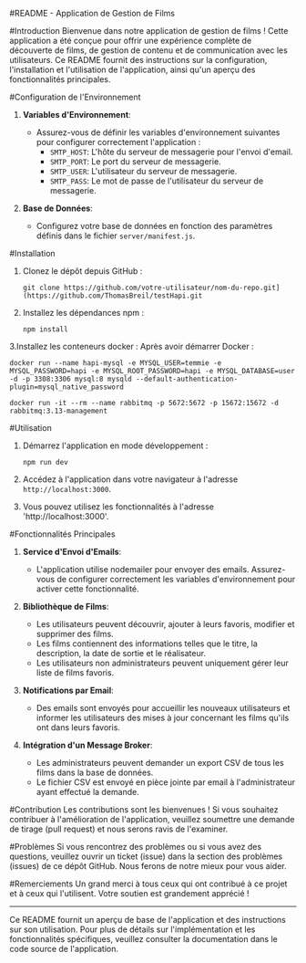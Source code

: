 #README - Application de Gestion de Films

#Introduction
Bienvenue dans notre application de gestion de films ! Cette application a été conçue pour offrir une expérience complète de découverte de films, de gestion de contenu et de communication avec les utilisateurs. Ce README fournit des instructions sur la configuration, l'installation et l'utilisation de l'application, ainsi qu'un aperçu des fonctionnalités principales.

#Configuration de l'Environnement

1. **Variables d'Environnement**:
   - Assurez-vous de définir les variables d'environnement suivantes pour configurer correctement l'application :
     - `SMTP_HOST`: L'hôte du serveur de messagerie pour l'envoi d'email.
     - `SMTP_PORT`: Le port du serveur de messagerie.
     - `SMTP_USER`: L'utilisateur du serveur de messagerie.
     - `SMTP_PASS`: Le mot de passe de l'utilisateur du serveur de messagerie.
     
2. **Base de Données**:
   - Configurez votre base de données en fonction des paramètres définis dans le fichier `server/manifest.js`.

#Installation

1. Clonez le dépôt depuis GitHub :
   ```
   git clone https://github.com/votre-utilisateur/nom-du-repo.git](https://github.com/ThomasBreil/testHapi.git
   ```

2. Installez les dépendances npm :
   ```
   npm install
   ```

3.Installez les conteneurs docker : 
  Après avoir démarrer Docker :
  ```
  docker run --name hapi-mysql -e MYSQL_USER=temmie -e MYSQL_PASSWORD=hapi -e MYSQL_ROOT_PASSWORD=hapi -e MYSQL_DATABASE=user -d -p 3308:3306 mysql:8 mysqld --default-authentication-plugin=mysql_native_password
  ```

  ```
  docker run -it --rm --name rabbitmq -p 5672:5672 -p 15672:15672 -d rabbitmq:3.13-management
  ```

#Utilisation

1. Démarrez l'application en mode développement :
   ```
   npm run dev
   ```

2. Accédez à l'application dans votre navigateur à l'adresse `http://localhost:3000`.

3. Vous pouvez utilisez les fonctionnalités à l'adresse 'http://localhost:3000'.

#Fonctionnalités Principales

1. **Service d'Envoi d'Emails**:
   - L'application utilise nodemailer pour envoyer des emails. Assurez-vous de configurer correctement les variables d'environnement pour activer cette fonctionnalité.

2. **Bibliothèque de Films**:
   - Les utilisateurs peuvent découvrir, ajouter à leurs favoris, modifier et supprimer des films.
   - Les films contiennent des informations telles que le titre, la description, la date de sortie et le réalisateur.
   - Les utilisateurs non administrateurs peuvent uniquement gérer leur liste de films favoris.

3. **Notifications par Email**:
   - Des emails sont envoyés pour accueillir les nouveaux utilisateurs et informer les utilisateurs des mises à jour concernant les films qu'ils ont dans leurs favoris.

4. **Intégration d'un Message Broker**:
   - Les administrateurs peuvent demander un export CSV de tous les films dans la base de données.
   - Le fichier CSV est envoyé en pièce jointe par email à l'administrateur ayant effectué la demande.

#Contribution
Les contributions sont les bienvenues ! Si vous souhaitez contribuer à l'amélioration de l'application, veuillez soumettre une demande de tirage (pull request) et nous serons ravis de l'examiner.

#Problèmes
Si vous rencontrez des problèmes ou si vous avez des questions, veuillez ouvrir un ticket (issue) dans la section des problèmes (issues) de ce dépôt GitHub. Nous ferons de notre mieux pour vous aider.

#Remerciements
Un grand merci à tous ceux qui ont contribué à ce projet et à ceux qui l'utilisent. Votre soutien est grandement apprécié !

---
Ce README fournit un aperçu de base de l'application et des instructions sur son utilisation. Pour plus de détails sur l'implémentation et les fonctionnalités spécifiques, veuillez consulter la documentation dans le code source de l'application.
